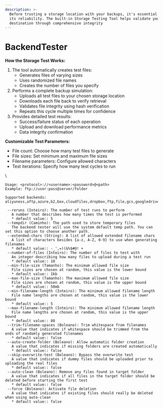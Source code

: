 ```yaml
---
description: >-
  Before trusting a storage location with your backups, it's essential to verify
  its reliability. The built-in Storage Testing Tool helps validate your backup
  destination through comprehensive integrity
---
```


# BackendTester

**How the Storage Test Works:**

1. The tool automatically creates test files:
   * Generates files of varying sizes
   * Uses randomized file names
   * Creates the number of files you specify
2. Performs a complete backup simulation:
   * Uploads all test files to your chosen storage location
   * Downloads each file back to verify retrieval
   * Validates file integrity using hash verification
   * Repeats this cycle multiple times for confidence
3. Provides detailed test results:
   * Success/failure status of each operation
   * Upload and download performance metrics
   * Data integrity confirmation

**Customizable Test Parameters:**

* File count: Choose how many test files to generate
* File sizes: Set minimum and maximum file sizes
* Filename parameters: Configure allowed characters
* Test iterations: Specify how many test cycles to run

\


```
Usage: <protocol>://<username>:<password>@<path>
Example: ftp://user:pass@server/folder

Supported backends: aliyunoss,aftp,azure,b2,box,cloudfiles,dropbox,ftp,file,gcs,googledrive,e2,jottacloud,mega,msgroup,onedrivev2,openstack,rclone,s3,ssh,od4b,mssp,sharepoint,sia,storj,tahoe,cos,webdav

 --reruns (Inteiro): The number of test runs to perform
   A number that describes how many times the test is performed
   * default value:: 5
 --tempdir (Caminho): The path used to store temporary files
   The backend tester will use the system default temp path. You can set this option to choose another path.
 --extended-chars (String): A list of allowed extended filename chars
   A list of characters besides {a-z, A-Z, 0-9} to use when generating filenames
   * default value:: -_',=)(&%$#@! +
 --number-of-files (Inteiro): The number of files to test with
   An integer describing how many files to upload during a test run
   * default value:: 10
 --min-file-size (Tamanho): The minimum allowed file size
   File sizes are chosen at random, this value is the lower bound
   * default value:: 1kb
 --max-file-size (Tamanho): The maximum allowed file size
   File sizes are chosen at random, this value is the upper bound
   * default value:: 50mb
 --min-filename-length (Inteiro): The minimum allowed filename length
   File name lengths are chosen at random, this value is the lower bound
   * default value:: 5
 --max-filename-length (Inteiro): The minimum allowed filename length
   File name lengths are chosen at random, this value is the upper bound
   * default value:: 80
 --trim-filename-spaces (Boleano): Trim whitespace from filenames
   A value that indicates if whitespace should be trimmed from the ends of randomly generated filenames
   * default value:: false
 --auto-create-folder (Boleano): Allow automatic folder creation
   A value that indicates if missing folders are created automatically
   * default value:: false
 --skip-overwrite-test (Boleano): Bypass the overwrite test
   A value that indicates if dummy files should be uploaded prior to uploading the real files
   * default value:: false
 --auto-clean (Boleano): Remove any files found in target folder
   A value that indicates if all files in the target folder should be deleted before starting the first test
   * default value:: false
 --force (Boleano): Activate file deletion
   A value that indicates if existing files should really be deleted when using auto-clean
   * default value:: false
```
